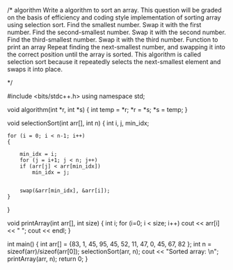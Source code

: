 /* algorithm
  Write a algorithm to sort an array. This question will be graded on the basis of efficiency and coding style
  implementation of sorting array using selection sort.
  Find the smallest number. Swap it with the first number.
  Find the second-smallest number. Swap it with the second number.
  Find the third-smallest number. Swap it with the third number.
  Function to print an array 
  Repeat finding the next-smallest number, and swapping it into the correct position until the array is sorted.
  This algorithm is called selection sort because it repeatedly selects the next-smallest element and swaps it into place.
 
*/

#include <bits/stdc++.h>
using namespace std;
 
void algorithm(int *r, int *s)
{
    int temp = *r;
    *r = *s;
    *s = temp;
}
 
void selectionSort(int arr[], int n)
{
    int i, j, min_idx;
 
   
    for (i = 0; i < n-1; i++)
    {
        
        min_idx = i;
        for (j = i+1; j < n; j++)
        if (arr[j] < arr[min_idx])
            min_idx = j;
 
        
        swap(&arr[min_idx], &arr[i]);
    }
}
 
void printArray(int arr[], int size)
{
    int i;
    for (i=0; i < size; i++)
        cout << arr[i] << " ";
    cout << endl;
}
 

int main()
{
    int arr[] = {83, 1, 45, 95, 45, 52, 11, 47, 0, 45, 67, 82 };
    int n = sizeof(arr)/sizeof(arr[0]);
    selectionSort(arr, n);
    cout << "Sorted array: \n";
    printArray(arr, n);
    return 0;
}

